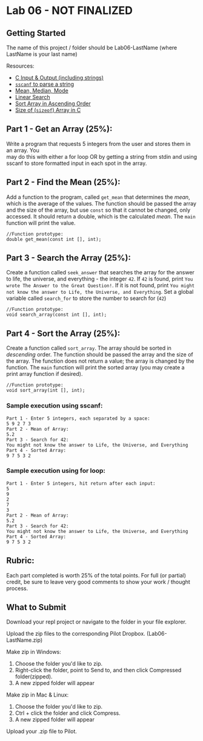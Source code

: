 # Lab 06 - NOT FINALIZED

## Getting Started

The name of this project / folder should be Lab06-LastName (where LastName is your last name)

Resources:

- [C Input & Output (including strings)](https://www.tutorialspoint.com/cprogramming/c_input_output.htm)
- [`sscanf` to parse a string](https://www.tutorialspoint.com/c_standard_library/c_function_sscanf.htm)
- [Mean, Median, Mode](https://www.statisticshowto.com/probability-and-statistics/statistics-definitions/mean-median-mode/)
- [Linear Search](https://www.geeksforgeeks.org/linear-search/)
- [Sort Array in Ascending Order](https://www.geeksforgeeks.org/c-program-to-sort-an-array-in-ascending-order/)
- [Size of (`sizeof`) Array in C](https://flaviocopes.com/c-array-length/)

## Part 1 - Get an Array (25%):

Write a program that requests 5 integers from the user and stores them in an array. You  
may do this with either a for loop OR by getting a string from stdin and using sscanf to store formatted input in each spot in the array.

## Part 2 - Find the Mean (25%):

Add a function to the program, called `get_mean` that determines the _mean_, which is the average of the values. The function should be passed the array and the size of the array, but use `const` so that it cannot be changed, only accessed. It should return a double, which is the calculated _mean_. The `main` function will print the value.

```
//Function prototype:
double get_mean(const int [], int);
```

## Part 3 - Search the Array (25%):

Create a function called `seek_answer` that searches the array for the answer to life, the universe, and everything - the integer `42`. If `42` is found, print `You wrote The Answer to the Great Question!`. If it is not found, print `You might not know the answer to Life, the Universe, and Everything`. Set a global variable called `search_for` to store the number to search for (`42`)

```
//Function prototype:
void search_array(const int [], int);
```

## Part 4 - Sort the Array (25%):

Create a function called `sort_array`. The array should be sorted in _descending_ order. The function should be passed the array and the size of the array. The function does not return a value; the array is changed by the function. The `main` function will print the sorted array (you may create a print array function if desired).

```
//Function prototype:
void sort_array(int [], int);
```

### Sample execution using sscanf:

```
Part 1 - Enter 5 integers, each separated by a space:
5 9 2 7 3
Part 2 - Mean of Array:
5.2
Part 3 - Search for 42:
You might not know the answer to Life, the Universe, and Everything
Part 4 - Sorted Array:
9 7 5 3 2
```

### Sample execution using for loop:

```
Part 1 - Enter 5 integers, hit return after each input:
5
9
2
7
3
Part 2 - Mean of Array:
5.2
Part 3 - Search for 42:
You might not know the answer to Life, the Universe, and Everything
Part 4 - Sorted Array:
9 7 5 3 2
```

## Rubric:

Each part completed is worth 25% of the total points. For full (or partial) credit, be sure to leave very good comments to show your work / thought process.

## What to Submit

Download your repl project or navigate to the folder in your file explorer.

Upload the zip files to the corresponding Pilot Dropbox. (Lab06-LastName.zip)

Make zip in Windows:

1. Choose the folder you'd like to zip.
2. Right-click the folder, point to Send to, and then click Compressed folder(zipped).
3. A new zipped folder will appear

Make zip in Mac & Linux:

1. Choose the folder you'd like to zip.
2. Ctrl + click the folder and click Compress.
3. A new zipped folder will appear

Upload your .zip file to Pilot.
